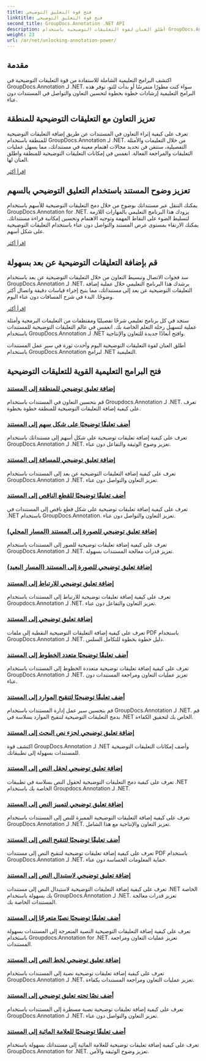```yaml
---
title: فتح قوة التعليق التوضيحي
linktitle: فتح قوة التعليق التوضيحي
second_title: GroupDocs.Annotation .NET API
description: أطلق العنان لقوة التعليقات التوضيحية باستخدام GroupDocs.Annotation لبرامج .NET التعليمية. تعلم كيفية إضافة التعليقات التوضيحية المتنوعة خطوة بخطوة وتعزيز التعاون دون عناء.
weight: 23
url: /ar/net/unlocking-annotation-power/
---
```

## مقدمة

اكتشف البرامج التعليمية الشاملة للاستفادة من قوة التعليقات التوضيحية في GroupDocs.Annotation لـ .NET. سواء كنت مطورًا متمرسًا أو بدأت للتو، توفر هذه البرامج التعليمية إرشادات خطوة بخطوة لتحسين التعاون والتواصل في المستندات دون عناء.

## تعزيز التعاون مع التعليقات التوضيحية للمنطقة

تعرف على كيفية إثراء التعاون في المستندات عن طريق إضافة التعليقات التوضيحية للمنطقة باستخدام GroupDocs.Annotation لـ .NET. من خلال التعليمات والأمثلة التفصيلية، ستتقن فن تحديد مجالات اهتمام معينة في مستنداتك، مما يسهل عمليات التعليقات والمراجعة الفعالة. انغمس في إمكانات التعليقات التوضيحية للمنطقة واطلق العنان لها.

[اقرأ أكثر](./add-area-annotation/)

## تعزيز وضوح المستند باستخدام التعليق التوضيحي بالسهم

يمكنك التنقل عبر مستنداتك بوضوح من خلال دمج التعليقات التوضيحية للأسهم باستخدام GroupDocs.Annotation for .NET. يزودك هذا البرنامج التعليمي بالمهارات اللازمة لتسليط الضوء على النقاط المهمة وتوجيه الاهتمام وتحسين إمكانية قراءة مستنداتك. يمكنك الارتقاء بمستوى عرض المستند والتواصل دون عناء باستخدام التعليقات التوضيحية على شكل أسهم.

[اقرأ أكثر](./add-arrow-annotation/)

## قم بإضافة التعليقات التوضيحية عن بعد بسهولة

سد فجوات الاتصال وتبسيط التعاون من خلال التعليقات التوضيحية عن بعد باستخدام GroupDocs.Annotation لـ .NET. يرشدك هذا البرنامج التعليمي خلال عملية إضافة التعليقات التوضيحية عن بعد إلى مستنداتك، مما يتيح إجراء قياسات دقيقة واتصال أكثر وضوحًا. البدء في شرح المسافات دون عناء اليوم.

[اقرأ أكثر](./add-distance-annotation/)

ستجد في كل برنامج تعليمي شرحًا تفصيليًا ومقتطفات من التعليمات البرمجية وأمثلة عملية لتسهيل رحلة التعلم الخاصة بك. انغمس في عالم التعليقات التوضيحية للمستندات باستخدام GroupDocs.Annotation لـ .NET وافتح أبعادًا جديدة للتعاون والإنتاجية.

أطلق العنان لقوة التعليقات التوضيحية اليوم وأحدث ثورة في سير عمل المستندات باستخدام GroupDocs.Annotation لبرامج .NET التعليمية.

## فتح البرامج التعليمية القوية للتعليقات التوضيحية
### [إضافة تعليق توضيحي للمنطقة إلى المستند](./add-area-annotation/)
قم بتحسين التعاون في المستندات باستخدام Groupdocs.Annotation لـ .NET. تعرف على كيفية إضافة التعليقات التوضيحية للمنطقة خطوة بخطوة.
### [أضف تعليقًا توضيحيًا على شكل سهم إلى المستند](./add-arrow-annotation/)
تعرف على كيفية إضافة تعليقات توضيحية على شكل أسهم إلى مستنداتك باستخدام GroupDocs.Annotation لـ .NET. تعزيز وضوح الوثيقة والتفاعل دون عناء.
### [إضافة تعليق توضيحي للمسافة إلى المستند](./add-distance-annotation/)
تعرف على كيفية إضافة التعليقات التوضيحية عن بعد إلى المستندات باستخدام GroupDocs.Annotation لـ .NET. تعزيز التعاون والتواصل دون عناء.
### [أضف تعليقًا توضيحيًا للقطع الناقص إلى المستند](./add-ellipse-annotation/)
تعرف على كيفية إضافة تعليقات توضيحية على شكل قطع ناقص إلى المستندات في .NET باستخدام GroupDocs.Annotation. تعزيز التعاون والتواصل دون عناء.
### [إضافة تعليق توضيحي للصورة إلى المستند (المسار المحلي)](./add-image-annotation-local-path/)
تعرف على كيفية إضافة تعليقات توضيحية للصور إلى المستندات باستخدام GroupDocs.Annotation لـ .NET. تعزيز قدرات معالجة المستندات بسهولة.
### [إضافة تعليق توضيحي للصورة إلى المستند (المسار البعيد)](./add-image-annotation-remote-path/)
### [إضافة تعليق توضيحي للارتباط إلى المستند](./add-link-annotation/)
تعرف على كيفية إضافة تعليقات توضيحية للارتباط إلى المستندات باستخدام Groupdocs.Annotation لـ .NET. تعزيز التعاون والتفاعل دون عناء.
### [إضافة تعليق توضيحي إلى المستند](./add-point-annotation/)
تعرف على كيفية إضافة التعليقات التوضيحية النقطية إلى ملفات PDF باستخدام GroupDocs.Annotation لـ .NET. دليل خطوة بخطوة للتكامل السلس.
### [أضف تعليقًا توضيحيًا متعدد الخطوط إلى المستند](./add-polyline-annotation/)
تعرف على كيفية إضافة تعليقات توضيحية متعددة الخطوط إلى المستندات باستخدام GroupDocs.Annotation لـ .NET. تعزيز عمليات التعاون ومراجعة المستندات دون عناء.
### [أضف تعليقًا توضيحيًا لتنقيح الموارد إلى المستند](./add-resources-redaction-annotation/)
قم بتحسين سير عمل إدارة المستندات باستخدام GroupDocs.Annotation لـ .NET. قم بدمج التعليقات التوضيحية لتنقيح الموارد بسلاسة في .NET الخاص بك لتحقيق الكفاءة.
### [إضافة تعليق توضيحي لجزء نص البحث إلى المستند](./add-search-text-fragment-annotation/)
اكتشف قوة GroupDocs.Annotation لـ .NET وأضف إمكانات التعليقات التوضيحية للمستندات بسهولة إلى تطبيقاتك.
### [إضافة تعليق توضيحي لحقل النص إلى المستند](./add-text-field-annotation/)
تعرف على كيفية دمج التعليقات التوضيحية لحقول النص بسلاسة في تطبيقات .NET الخاصة بك باستخدام Groupdocs.Annotation لـ .NET.
### [إضافة تعليق توضيحي لتمييز النص إلى المستند](./add-text-highlight-annotation/)
تعرف على كيفية إضافة التعليقات التوضيحية المميزة للنص إلى المستندات باستخدام GroupDocs.Annotation لـ .NET. تعزيز التعاون والإنتاجية مع هذا الشامل.
### [أضف تعليقًا توضيحيًا لتنقيح النص إلى المستند](./add-text-redaction-annotation/)
تعرف على كيفية إضافة تعليقات توضيحية لتنقيح النص إلى مستندات PDF باستخدام GroupDocs.Annotation لـ .NET. حماية المعلومات الحساسة دون عناء.
### [إضافة تعليق توضيحي لاستبدال النص إلى المستند](./add-text-replacement-annotation/)
تعرف على كيفية إضافة التعليقات التوضيحية لاستبدال النص إلى مستندات .NET الخاصة بك بسهولة باستخدام GroupDocs.Annotation لـ .NET. تعزيز قدرات معالجة المستندات الخاصة بك.
### [أضف تعليقًا توضيحيًا نصيًا متعرجًا إلى المستند](./add-text-squiggly-annotation/)
تعرف على كيفية إضافة التعليقات التوضيحية النصية المتعرجة إلى المستندات بسهولة باستخدام Groupdocs.Annotation for .NET. تعزيز عمليات التعاون ومراجعة المستندات.
### [إضافة تعليق توضيحي لخط النص إلى المستند](./add-text-strikeout-annotation/)
تعرف على كيفية إضافة تعليقات توضيحية نصية إلى المستندات باستخدام GroupDocs.Annotation لـ .NET. تعزيز عمليات التعاون ومراجعة المستندات بكفاءة.
### [أضف نصًا تحته تعليق توضيحي إلى المستند](./add-text-underline-annotation/)
تعرف على كيفية إضافة تعليقات توضيحية نصية مسطرة إلى المستندات باستخدام GroupDocs.Annotation لـ .NET. تعزيز التعاون والتواصل دون عناء.
### [أضف تعليقًا توضيحيًا للعلامة المائية إلى المستند](./add-watermark-annotation/)
تعرف على كيفية إضافة تعليقات توضيحية للعلامة المائية إلى مستنداتك بسهولة باستخدام GroupDocs.Annotation for .NET. تعزيز وضوح الوثيقة والأمن.